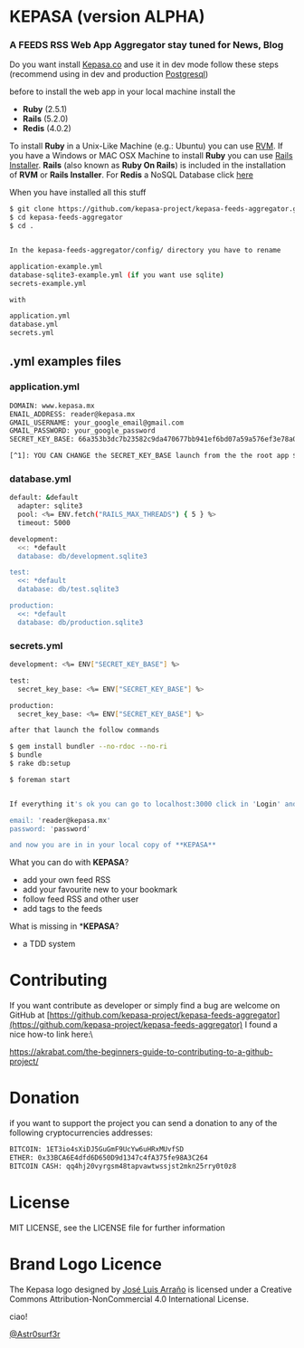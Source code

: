# KEPASA (version ALPHA)

### A FEEDS RSS Web App Aggregator stay tuned for News, Blog

Do you want install [Kepasa.co](http://www.kepasa.co) and use it in dev mode follow these steps (recommend using in dev and production [Postgresql](http://www.postgresguide.com/))

before to install the web app in your local machine install the 

- **Ruby** (2.5.1)
- **Rails** (5.2.0)
- **Redis** (4.0.2)

To install **Ruby** in a Unix-Like Machine (e.g.: Ubuntu) you can use [RVM](https://rvm.io/rvm/install).
If you have a Windows or MAC OSX Machine to install **Ruby** you can use [Rails Installer](https://rvm.io/rvm/install).
**Rails** (also known as **Ruby On Rails**) is included in the installation of **RVM** or **Rails Installer**.
For **Redis** a NoSQL Database click [here](http://redis.io/download)

When you have installed all this stuff

```sh
$ git clone https://github.com/kepasa-project/kepasa-feeds-aggregator.git
$ cd kepasa-feeds-aggregator
$ cd .
```

```sh

In the kepasa-feeds-aggregator/config/ directory you have to rename

application-example.yml	
database-sqlite3-example.yml (if you want use sqlite)
secrets-example.yml

with

application.yml	
database.yml
secrets.yml

```
## .yml examples files

### application.yml

```sh
DOMAIN: www.kepasa.mx
ENAIL_ADDRESS: reader@kepasa.mx
GMAIL_USERNAME: your_google_email@gmail.com
GMAIL_PASSWORD: your_google_password
SECRET_KEY_BASE: 66a353b3dc7b23582c9da470677bb941ef6bd07a59a576ef3e78a03532a2a0f0b7b0b44a910289288bfebf6328dc3754f1d80cfaa10f1f64b6e16bfeafc8989e [^1]

[^1]: YOU CAN CHANGE the SECRET_KEY_BASE launch from the the root app $ rake test
```

### database.yml

```sh
default: &default
  adapter: sqlite3
  pool: <%= ENV.fetch("RAILS_MAX_THREADS") { 5 } %>
  timeout: 5000

development:
  <<: *default
  database: db/development.sqlite3

test:
  <<: *default
  database: db/test.sqlite3

production:
  <<: *default
  database: db/production.sqlite3
```

### secrets.yml

```sh
development: <%= ENV["SECRET_KEY_BASE"] %>

test:
  secret_key_base: <%= ENV["SECRET_KEY_BASE"] %>

production:
  secret_key_base: <%= ENV["SECRET_KEY_BASE"] %>
```

```sh
after that launch the follow commands

$ gem install bundler --no-rdoc --no-ri
$ bundle
$ rake db:setup

```

```sh
$ foreman start
```

```sh

If everything it's ok you can go to localhost:3000 click in 'Login' and insert the following parameters

email: 'reader@kepasa.mx'
password: 'password'

and now you are in in your local copy of **KEPASA**

```

What you can do with **KEPASA**?

- add your own feed RSS 
- add your favourite new to your bookmark 
- follow feed RSS and other user
- add tags to the feeds

What is missing in ***KEPASA**?

- a TDD system

# Contributing

 If you want contribute as developer or simply find a bug are welcome on GitHub at [https://github.com/kepasa-project/kepasa-feeds-aggregator](https://github.com/kepasa-project/kepasa-feeds-aggregator) I found a nice how-to link here:\

https://akrabat.com/the-beginners-guide-to-contributing-to-a-github-project/ 

# Donation

if you want to support the project you can send a donation to any of the following cryptocurrencies addresses:

```sh
BITCOIN: 1ET3io4sXiDJ5GuGmF9UcYw6uHRxMUvfSD
ETHER: 0x33BCA6E4dfd6D650D9d1347c4fA375fe98A3C264
BITCOIN CASH: qq4hj20vyrgsm48tapvawtwssjst2mkn25rry0t0z8
```

# License

MIT LICENSE, see the LICENSE file for further information

# Brand Logo Licence 

The Kepasa logo designed by [José Luis Arraño](https://www.facebook.com/joseluis.arrano) is licensed under a Creative Commons Attribution-NonCommercial 4.0 International License.

ciao!

[@Astr0surf3r](https://twitter.com/Astr0surf3r)